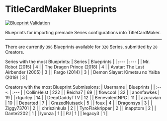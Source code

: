 # TitleCardMaker Blueprints
[![Blueprint Validation](https://github.com/TitleCardMaker/Blueprints/actions/workflows/pytest.yml/badge.svg?branch=master)](https://github.com/TitleCardMaker/Blueprints/actions/workflows/pytest.yml)

Blueprints for importing premade Series configurations into TitleCardMaker.

---

There are currently `396` Blueprints available for `320` Series, submitted by `20` Creators.

Series with the most Blueprints:
| Series | Blueprints |
| :--- | :--- |
| Mr. Robot (2015) | 4 |
| The Dragon Prince (2018) | 4 |
| Avatar: The Last Airbender (2005) | 3 |
| Fargo (2014) | 3 |
| Demon Slayer: Kimetsu no Yaiba (2019) | 3 |

Creators with the most Blueprint Submissions:
| Username | Blueprints |
| :---: | :--- |
| CollinHeist | 222 |
| Reicha7 | 69 |
| flowcool | 32 |
| anonfawkes | 19 |
| rtgurley | 14 |
| DeepDaddyTTV | 12 |
| BenevolentNPC | 11 |
| azuravian | 10 |
| Departed | 7 |
| GrazedNutsack | 5 |
| foux | 4 |
| Dragonsys | 3 |
| Ziggy73701 | 2 |
| chriszinkula | 2 |
| TyroFlakkripper | 2 |
| inapptom | 2 |
| Dante2202 | 1 |
| lyonza | 1 |
| PJ | 1 |
| legacy3 | 1 |
